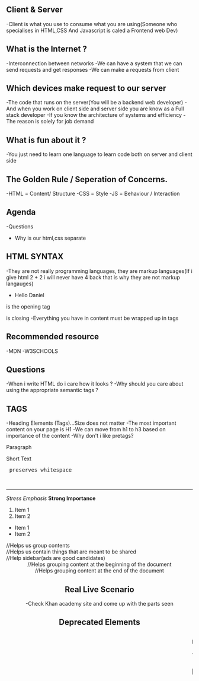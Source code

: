 ## Client & Server
-Client is what you use to consume what you are using(Someone who specialises in HTML,CSS And Javascript is caled a Frontend web Dev)

## What is the Internet ?
-Interconnection between networks
-We can have a system that we can send requests and get responses
-We can make a requests from client

## Which devices make request to our server
-The code that runs on the server(You will be a backend web developer)
-And when you work on client side and server side you are know as a Full stack developer
-If you know the architecture of systems and efficiency
-The reason is solely for job demand

## What is fun about it ?
-You just need to learn one language to learn code both on server and client side

## The Golden Rule / Seperation of Concerns.
-HTML = Content/ Structure
-CSS = Style
-JS = Behaviour / Interaction

## Agenda
-Questions
* Why is our html,css separate

## HTML SYNTAX
-They are not really programming languages, they are markup languages(If i give html 2 + 2 i will never have 4 back that is why they are not markup langauges)

- <p class="Daniel"> Hello Daniel </p>
<p> is the opening tag </p> is closing
-Everything you have in content must be wrapped up in tags

## Recommended resource
 -MDN
 -W3SCHOOLS
 

 ## Questions
 -When i write HTML do i care how it looks ?
 -Why should you care about using the appropriate semantic tags ?

 ## TAGS
 -Heading Elements (Tags)...Size does not matter
 -The most important content on your page is H1
 -We can move from h1 to h3 based on importance of the content
 -Why don't i like pretags?

 <!--Other text Elements-->

 <p> Paragraph </p>
 <span> Short Text </span>
 <pre> preserves whitespace </pre>

 <!--Nerd Fights -->
 <br>
 <hr>

 <!--Assisted Device Elements-->
 <em> Stress Emphasis </em>
 <strong> Strong Importance </strong>

 <!--Ordered List-->
 <ol>
    <li> Item 1 </li>
    <li> Item 2 </li>
 </ol>   

 <!--UnOrdered List-->
 <ul>
    <li> Item 1 </li>
    <li> Item 2 </li>
 </ul>


 <!--Containing Elements-->
 <div>
 <section> //Helps us group contents
 <article> //Helps us contain things that are meant to be shared
 <aside> //Help sidebar(ads are good candidates)
 <header> //Helps grouping content at the beginning of the document
 <footer> //Helps grouping content at the end of the document

 ## Real Live Scenario
 -Check Khan academy site and come up with the parts seen

 ## Deprecated Elements
 <blink>
 <marquee>

 Kindda...
 <b> Bold Text </b>
 <i> Ialic Text </i>

 -the number one place where people started coding is Nepeds

 ## LET'S CODE